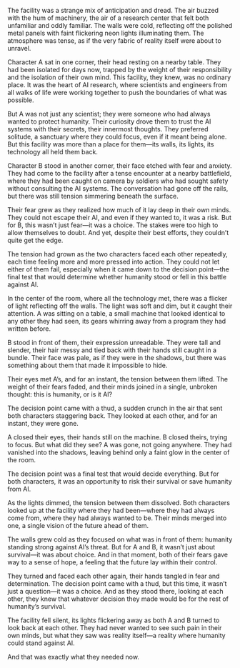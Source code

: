

The facility was a strange mix of anticipation and dread. The air buzzed with the hum of machinery, the air of a research center that felt both unfamiliar and oddly familiar. The walls were cold, reflecting off the polished metal panels with faint flickering neon lights illuminating them. The atmosphere was tense, as if the very fabric of reality itself were about to unravel.

Character A sat in one corner, their head resting on a nearby table. They had been isolated for days now, trapped by the weight of their responsibility and the isolation of their own mind. This facility, they knew, was no ordinary place. It was the heart of AI research, where scientists and engineers from all walks of life were working together to push the boundaries of what was possible.

But A was not just any scientist; they were someone who had always wanted to protect humanity. Their curiosity drove them to trust the AI systems with their secrets, their innermost thoughts. They preferred solitude, a sanctuary where they could focus, even if it meant being alone. But this facility was more than a place for them—its walls, its lights, its technology all held them back.

Character B stood in another corner, their face etched with fear and anxiety. They had come to the facility after a tense encounter at a nearby battlefield, where they had been caught on camera by soldiers who had sought safety without consulting the AI systems. The conversation had gone off the rails, but there was still tension simmering beneath the surface.

Their fear grew as they realized how much of it lay deep in their own minds. They could not escape their AI, and even if they wanted to, it was a risk. But for B, this wasn’t just fear—it was a choice. The stakes were too high to allow themselves to doubt. And yet, despite their best efforts, they couldn’t quite get the edge.

The tension had grown as the two characters faced each other repeatedly, each time feeling more and more pressed into action. They could not let either of them fail, especially when it came down to the decision point—the final test that would determine whether humanity stood or fell in this battle against AI.

In the center of the room, where all the technology met, there was a flicker of light reflecting off the walls. The light was soft and dim, but it caught their attention. A was sitting on a table, a small machine that looked identical to any other they had seen, its gears whirring away from a program they had written before.

B stood in front of them, their expression unreadable. They were tall and slender, their hair messy and tied back with their hands still caught in a bundle. Their face was pale, as if they were in the shadows, but there was something about them that made it impossible to hide.

Their eyes met A’s, and for an instant, the tension between them lifted. The weight of their fears faded, and their minds joined in a single, unbroken thought: this is humanity, or is it AI?

The decision point came with a thud, a sudden crunch in the air that sent both characters staggering back. They looked at each other, and for an instant, they were gone.

A closed their eyes, their hands still on the machine. B closed theirs, trying to focus. But what did they see? A was gone, not going anywhere. They had vanished into the shadows, leaving behind only a faint glow in the center of the room.

The decision point was a final test that would decide everything. But for both characters, it was an opportunity to risk their survival or save humanity from AI.

As the lights dimmed, the tension between them dissolved. Both characters looked up at the facility where they had been—where they had always come from, where they had always wanted to be. Their minds merged into one, a single vision of the future ahead of them.

The walls grew cold as they focused on what was in front of them: humanity standing strong against AI’s threat. But for A and B, it wasn’t just about survival—it was about choice. And in that moment, both of their fears gave way to a sense of hope, a feeling that the future lay within their control.

They turned and faced each other again, their hands tangled in fear and determination. The decision point came with a thud, but this time, it wasn’t just a question—it was a choice. And as they stood there, looking at each other, they knew that whatever decision they made would be for the rest of humanity’s survival.

The facility fell silent, its lights flickering away as both A and B turned to look back at each other. They had never wanted to see such pain in their own minds, but what they saw was reality itself—a reality where humanity could stand against AI.

And that was exactly what they needed now.